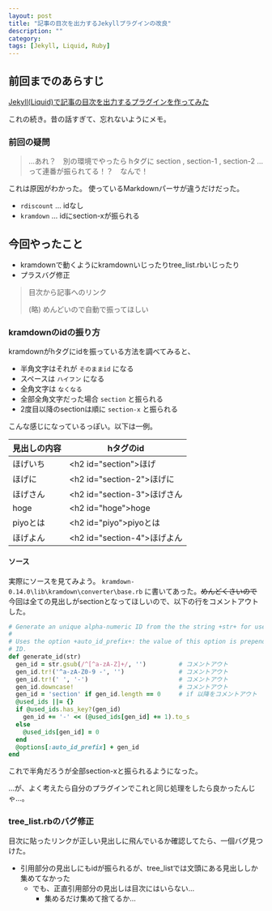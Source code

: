 ```yaml
---
layout: post
title: "記事の目次を出力するJekyllプラグインの改良"
description: ""
category: 
tags: [Jekyll, Liquid, Ruby]
---
```


## 前回までのあらすじ

[Jekyll(Liquid)で記事の目次を出力するプラグインを作ってみた](http://gosyujin.github.io/2012/10/10/jekyll-liquid-plugin/)

これの続き。昔の話すぎて、忘れないようにメモ。

### 前回の疑問

> …あれ？　別の環境でやったら hタグに section , section-1 , section-2 … って連番が振られてる！？　なんで！

これは原因がわかった。 使っているMarkdownパーサが違うだけだった。

- `rdiscount` … idなし
- `kramdown` … idにsection-xが振られる

## 今回やったこと

- kramdownで動くようにkramdownいじったりtree_list.rbいじったり
- プラスバグ修正

> 目次から記事へのリンク
>
> (略) めんどいので自動で振ってほしい

### kramdownのidの振り方

kramdownがhタグにidを振っている方法を調べてみると、

- 半角文字はそれが `そのままid` になる
- スペースは `ハイフン` になる
- 全角文字は `なくなる`
- 全部全角文字だった場合 `section` と振られる
- 2度目以降のsectionは順に `section-x` と振られる

こんな感じになっているっぽい。以下は一例。

見出しの内容 |hタグのid
-------------|---------
ほげいち     |\<h2 id="section">ほげ
ほげに     |\<h2 id="section-2">ほげに
ほげさん     |\<h2 id="section-3">ほげさん
hoge     |\<h2 id="hoge">hoge
piyoとは     |\<h2 id="piyo">piyoとは
ほげよん     |\<h2 id="section-4">ほげよん

#### ソース

実際にソースを見てみよう。 `kramdown-0.14.0\lib\kramdown\converter\base.rb` に書いてあった。<del>めんどくさいので</del> 今回は全ての見出しがsectionとなってほしいので、以下の行をコメントアウトした。

```ruby
# Generate an unique alpha-numeric ID from the the string +str+ for use as a header ID.
#
# Uses the option +auto_id_prefix+: the value of this option is prepended to every generated
# ID.
def generate_id(str)
  gen_id = str.gsub(/^[^a-zA-Z]+/, '')         # コメントアウト
  gen_id.tr!('^a-zA-Z0-9 -', '')               # コメントアウト
  gen_id.tr!(' ', '-')                         # コメントアウト
  gen_id.downcase!                             # コメントアウト
  gen_id = 'section' if gen_id.length == 0     # if 以降をコメントアウト
  @used_ids ||= {}
  if @used_ids.has_key?(gen_id)
    gen_id += '-' << (@used_ids[gen_id] += 1).to_s
  else
    @used_ids[gen_id] = 0
  end
  @options[:auto_id_prefix] + gen_id
end
```

これで半角だろうが全部section-xと振られるようになった。

…が、よく考えたら自分のプラグインでこれと同じ処理をしたら良かったんじゃ…。

### tree_list.rbのバグ修正

目次に貼ったリンクが正しい見出しに飛んでいるか確認してたら、一個バグ見つけた。

- 引用部分の見出しにもidが振られるが、tree_listでは文頭にある見出ししか集めてなかった
  - でも、正直引用部分の見出しは目次にはいらない…
    - 集めるだけ集めて捨てるか… 
